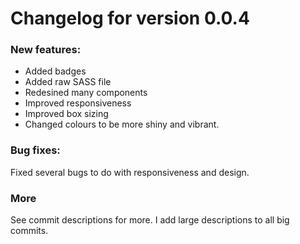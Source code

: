 # Changelog for version 0.0.4
### New features:
* Added badges
* Added raw SASS file
* Redesined many components
* Improved responsiveness
* Improved box sizing
* Changed colours to be more shiny and vibrant.

### Bug fixes:
Fixed several bugs to do with responsiveness and design.

### More
See commit descriptions for more. I add large descriptions to all big commits.
